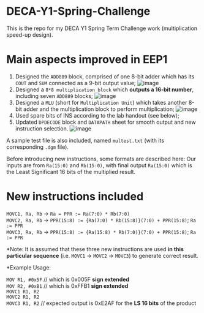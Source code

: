 # DECA-Y1-Spring-Challenge
This is the repo for my DECA Y1 Spring Term Challenge work (multiplication speed-up design).

# Main aspects improved in EEP1
1) Designed the `ADD889` block, comprised of one 8-bit adder which has its `COUT` and `SUM` connected as a 9-bit output value;
   ![image](https://github.com/user-attachments/assets/88735951-0efe-4398-b232-fbec647e0644)
2) Designed a `8*8 multiplication block` which **outputs a 16-bit number**, including seven `ADD889` blocks;
   ![image](https://github.com/user-attachments/assets/d91845a9-7e2f-4e35-aee4-4450a59ca656)
3) Designed a `MLU` (short for `Multiplication Unit`) which takes another 8-bit adder and the multiplication block to perform multiplication;
   ![image](https://github.com/user-attachments/assets/9a37a417-3de3-46a4-80f3-d93c440b1d7d)
4) Used spare bits of INS according to the lab handout (see below);
5) Updated `DPDECODE` block and `DATAPATH` sheet for smooth output and new instruction selection.
   ![image](https://github.com/user-attachments/assets/4e506c86-cf38-453b-aa79-10d6519e05b7)

A sample test file is also included, named `multest.txt` (with its corresponding `.dgm` file).

Before introducing new instructions, some formats are described here:
Our inputs are from `Ra(15:0)` and `Rb(15:0)`, with final output `Ra(15:0)` which is the Least Significant 16 bits of the multiplied result.

# New instructions included
`MOVC1, Ra, Rb` -> `Ra = PPR := Ra(7:0) * Rb(7:0)` <br>
`MOVC2, Ra, Rb` -> `PPR(15:8) := {Ra(7:0) * Rb(15:8)}(7:0) + PPR(15:8)`; `Ra := PPR` <br>
`MOVC3, Ra, Rb` -> `PPR(15:8) := {Ra(15:8) * Rb(7:0)}(7:0) + PPR(15:8)`; `Ra := PPR` <br>

*Note: It is assumed that these three new instructions are used **in this particular sequence** (i.e. `MOVC1` -> `MOVC2` -> `MOVC3`) to generate correct result.

*Example Usage:

`MOV R1, #0x5F`  // which is 0x005F **sign extended** <br>
`MOV R2, #0xB1`  // which is 0xFFB1 **sign extended** <br>
`MOVC1 R1, R2` <br>
`MOVC2 R1, R2` <br>
`MOVC3 R1, R2`   // expected output is 0xE2AF for the **LS 16 bits** of the product <br>

